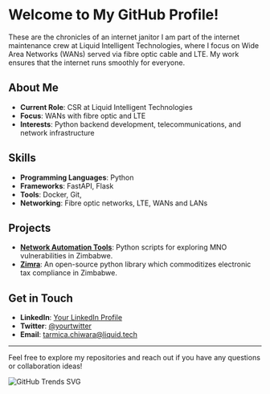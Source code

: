 
# Welcome to My GitHub Profile!

These are the chronicles of an internet janitor
I am part of the internet maintenance crew at Liquid Intelligent Technologies, where I focus on Wide Area Networks (WANs) served via fibre optic cable and LTE. My work ensures that the internet runs smoothly for everyone.

## About Me
- **Current Role**: CSR at Liquid Intelligent Technologies
- **Focus**: WANs with fibre optic and LTE
- **Interests**: Python backend development, telecommunications, and network infrastructure

## Skills
- **Programming Languages**: Python
- **Frameworks**: FastAPI, Flask
- **Tools**: Docker, Git, 
- **Networking**: Fibre optic networks, LTE, WANs and LANs

## Projects
- **[Network Automation Tools]([https://github.com/lordskyzw/network-automation-tools](https://github.com/lordskyzw/chroma-stone-research))**: Python scripts for exploring MNO vulnerabilities in Zimbabwe.
- **[Zimra](https://github.com/lordskyzw/zimra)**: An open-source python library which commoditizes electronic tax compliance in Zimbabwe.

## Get in Touch
- **LinkedIn**: [Your LinkedIn Profile](https://www.linkedin.com/in/tarimicachiwara)
- **Twitter**: [@yourtwitter](https://twitter.com/tarmicachiwara)
- **Email**: tarmica.chiwara@liquid.tech

---

Feel free to explore my repositories and reach out if you have any questions or collaboration ideas!

![GitHub Trends SVG](https://api.githubtrends.io/user/svg/lordskyzw/repos?time_range=one_year&group=other&theme=bright_lights)

